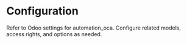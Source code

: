 # Configuration

Refer to Odoo settings for automation_oca. Configure related models, access rights, and options as needed.
